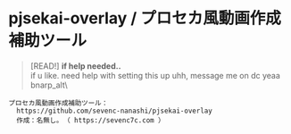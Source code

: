 # pjsekai-overlay / プロセカ風動画作成補助ツール

> [READ!]
> **if help needed..**\
> if u like. need help with setting this up uhh, message me on dc yeaa bnarp_alt\

```
プロセカ風動画作成補助ツール：
  https://github.com/sevenc-nanashi/pjsekai-overlay
  作成：名無し｡ （ https://sevenc7c.com ）
```

